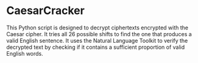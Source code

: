 # CaesarCracker
This Python script is designed to decrypt ciphertexts encrypted with the Caesar cipher. It tries all 26 possible shifts to find the one that produces a valid English sentence. It uses the Natural Language Toolkit to verify the decrypted text by checking if it contains a sufficient proportion of valid English words.
